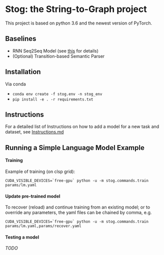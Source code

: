 # Stog: the String-to-Graph project

This project is based on python 3.6 and the newest version of PyTorch.

## Baselines

- RNN Seq2Seq Model (see [this](https://gitlab.hltcoe.jhu.edu/research/mt-ie/tree/copy) for details) 
- (Optional) Transition-based Semantic Parser
 

## Installation
Via conda

- `conda env create -f stog.env -n stog_env`
- `pip install -e . -r requirements.txt`

## Instructions

For a detailed list of Instructions on how to add a model
for a new task and dataset, see [Instructions.md](https://gitlab.hltcoe.jhu.edu/szhang/stog/tree/master/docs/INSTRUCTIONS.md)

## Running a Simple Language Model Example

#### Training
Example of training (on clsp grid):

```
CUDA_VISIBLE_DEVICES=`free-gpu` python -u -m stog.commands.train params/lm.yaml
```

#### Update pre-trained model
To recover (reload) and continue training from an existing model; or to override any
parameters, the yaml files can be chained by comma, e.g.

```
CUDA_VISIBLE_DEVICES=`free-gpu` python -u -m stog.commands.train params/lm.yaml,params/recover.yaml
```

#### Testing a model

*TODO*

